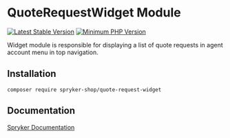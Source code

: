 # QuoteRequestWidget Module
[![Latest Stable Version](https://poser.pugx.org/spryker-shop/quote-request-widget/v/stable.svg)](https://packagist.org/packages/spryker-shop/quote-request-widget)
[![Minimum PHP Version](https://img.shields.io/badge/php-%3E%3D%208.1-8892BF.svg)](https://php.net/)

Widget module is responsible for displaying a
list of quote requests in agent account menu in top navigation.

## Installation

```
composer require spryker-shop/quote-request-widget
```

## Documentation

[Spryker Documentation](https://docs.spryker.com)
